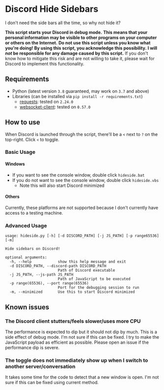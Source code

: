 # Discord Hide Sidebars

I don't need the side bars all the time, so why not hide it?

**This script starts your Discord in debug mode.**
**This means that your personal information may be visible to other programs on your computer or others on the Internet.**
**Do not use this script unless you know what you're doing!**
**By using this script, you acknowledge this possibility.**
**I will *not* be responsible for any damage caused by this script.**
If you don't know how to mitigate this risk and are not willing to take it, please wait for Discord to implement this functionality.

## Requirements

* Python (latest version `3.8` guaranteed, may work on `3.7` and above)
* Libraries (can be installed via `pip install -r requirements.txt`)
  * [requests](https://requests.readthedocs.io/en/master/): tested on `2.24.0`
  * [websocket-client](https://github.com/websocket-client/websocket-client): tested on `0.57.0`

## How to use

When Discord is launched through the script, there'll be a `<` next to `?` on the top-right.
Click `<` to toggle.

### Basic Usage

#### Windows

* If you want to see the console window, double click `hideside.bat`
* If you do not want to see the console window, double click `hideside.vbs`
  * Note this will also start Discord minimized

#### Others

Currently, these platforms are not supported because I don't currently have access to a testing machine.

### Advanced Usage

```text
usage: hideside.py [-h] [-d DISCORD_PATH] [-j JS_PATH] [-p range65536] [-m]

Hide sidebars on Discord!

optional arguments:
  -h, --help            show this help message and exit
  -d DISCORD_PATH, --discord-path DISCORD_PATH
                        Path of Discord executable
  -j JS_PATH, --js-path JS_PATH
                        Path of JavaScript to be executed
  -p range(65536), --port range(65536)
                        Port for the debugging session to run
  -m, --minimized       Use this to start Discord minimized
```

## Known issues

### The Discord client stutters/feels slower/uses more CPU

The performance is expected to dip but it should not dip by much.
This is a side effect of debug mode. I'm not sure if this can be fixed.
I try to make the JavaScript payload as efficient as possible.
Please open an issue if the performance dip is severe.

### The toggle does not immediately show up when I switch to another server/conversation

It takes some time for the code to detect that a new window is open.
I'm not sure if this can be fixed using current method.
